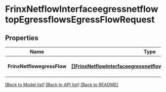 # FrinxNetflowInterfaceegressnetflowtopEgressflowsEgressFlowRequest

## Properties
Name | Type | Description | Notes
------------ | ------------- | ------------- | -------------
**FrinxNetflowegressFlow** | [**[]FrinxNetflowInterfaceegressnetflowtopEgressflowsEgressFlow**](frinx.netflow.interfaceegressnetflowtop.egressflows.EgressFlow.md) |  | [optional] [default to null]

[[Back to Model list]](../README.md#documentation-for-models) [[Back to API list]](../README.md#documentation-for-api-endpoints) [[Back to README]](../README.md)


